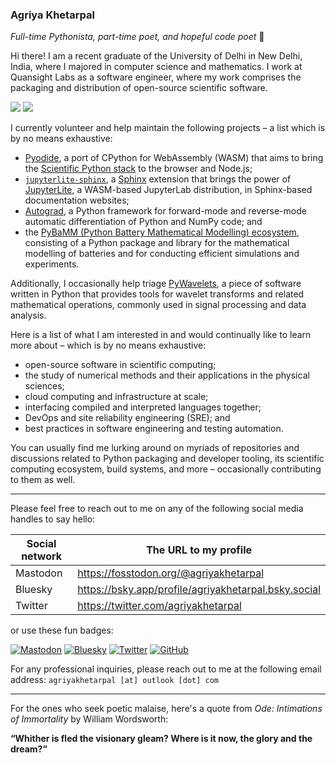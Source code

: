 ### Agriya Khetarpal

_Full-time Pythonista, part-time poet, and hopeful code poet_ 🐍

Hi there! I am a recent graduate of the University of Delhi in New Delhi, India, where I majored in computer science and mathematics. I work at Quansight Labs as a software engineer, where my work comprises the packaging and distribution of open-source scientific software.

![](https://komarev.com/ghpvc/?username=agriyakhetarpal&color=5465F5&abbreviated=true)
![](https://hit.yhype.me/github/profile?user_id=74401230)

I currently volunteer and help maintain the following projects – a list which is by no means exhaustive:

- [Pyodide](https://pyodide.org/), a port of CPython for WebAssembly (WASM) that aims to bring the [Scientific Python stack](https://scientific-python.org/) to the browser and Node.js;
- [`jupyterlite-sphinx`](https://jupyterlite-sphinx.readthedocs.io/en/stable/), a [Sphinx](https://www.sphinx-doc.org/) extension that brings the power of [JupyterLite](https://jupyterlite.readthedocs.io/en/stable/), a WASM-based JupyterLab distribution, in Sphinx-based documentation websites;
- [Autograd](https://github.com/HIPS/autograd/), a Python framework for forward-mode and reverse-mode automatic differentiation of Python and NumPy code; and
- the [PyBaMM (Python Battery Mathematical Modelling) ecosystem](https://pybamm.org/), consisting of a Python package and library for the mathematical modelling of batteries and for conducting efficient simulations and experiments.

Additionally, I occasionally help triage [PyWavelets](https://github.com/PyWavelets/pywt/), a piece of software written in Python that provides tools for wavelet transforms and related mathematical operations, commonly used in signal processing and data analysis.

Here is a list of what I am interested in and would continually like to learn more about – which is by no means exhaustive:

- open-source software in scientific computing;
- the study of numerical methods and their applications in the physical sciences;
- cloud computing and infrastructure at scale;
- interfacing compiled and interpreted languages together;
- DevOps and site reliability engineering (SRE); and
- best practices in software engineering and testing automation.

You can usually find me lurking around on myriads of repositories and discussions related to Python packaging and developer tooling, its scientific computing ecosystem, build systems, and more – occasionally contributing to them as well.

<hr>

Please feel free to reach out to me on any of the following social media handles to say hello:

| Social network | The URL to my profile                                |
| -------------- | ---------------------------------------------------- |
| Mastodon       | https://fosstodon.org/@agriyakhetarpal               |
| Bluesky        | https://bsky.app/profile/agriyakhetarpal.bsky.social |
| Twitter        | https://twitter.com/agriyakhetarpal                  |

or use these fun badges:

[![Mastodon](https://img.shields.io/mastodon/follow/112913687774849952?domain=https%3A%2F%2Ffosstodon.org%2F&style=social)](https://fosstodon.org/@agriyakhetarpal)
[![Bluesky](https://img.shields.io/badge/agriyakhetarpal.bsky.social-blue?style=flat&logo=bluesky&logoColor=white&link=https%3A%2F%2Fbsky.app%2Fprofile%2Fagriyakhetarpal.bsky.social)](https://bsky.app/profile/agriyakhetarpal.bsky.social)
[![Twitter](https://img.shields.io/twitter/follow/agriyakhetarpal?style=social)](https://twitter.com/agriyakhetarpal)
[![GitHub](https://img.shields.io/github/followers/agriyakhetarpal?label=Follow%20@agriyakhetarpal&style=social)](https://github.com/agriyakhetarpal)

For any professional inquiries, please reach out to me at the following email address: ` agriyakhetarpal [at] outlook [dot] com `

<hr>

For the ones who seek poetic malaise, here's a quote from _Ode: Intimations of Immortality_ by William Wordsworth:

**“Whither is fled the visionary gleam? Where is it now, the glory and the dream?”**

